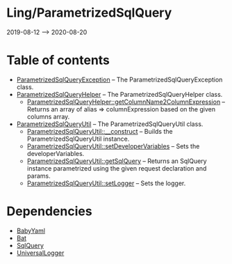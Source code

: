 Ling/ParametrizedSqlQuery
================
2019-08-12 --> 2020-08-20




Table of contents
===========

- [ParametrizedSqlQueryException](https://github.com/lingtalfi/ParametrizedSqlQuery/blob/master/doc/api/Ling/ParametrizedSqlQuery/Exception/ParametrizedSqlQueryException.md) &ndash; The ParametrizedSqlQueryException class.
- [ParametrizedSqlQueryHelper](https://github.com/lingtalfi/ParametrizedSqlQuery/blob/master/doc/api/Ling/ParametrizedSqlQuery/Helper/ParametrizedSqlQueryHelper.md) &ndash; The ParametrizedSqlQueryHelper class.
    - [ParametrizedSqlQueryHelper::getColumnName2ColumnExpression](https://github.com/lingtalfi/ParametrizedSqlQuery/blob/master/doc/api/Ling/ParametrizedSqlQuery/Helper/ParametrizedSqlQueryHelper/getColumnName2ColumnExpression.md) &ndash; Returns an array of alias => columnExpression based on the given columns array.
- [ParametrizedSqlQueryUtil](https://github.com/lingtalfi/ParametrizedSqlQuery/blob/master/doc/api/Ling/ParametrizedSqlQuery/ParametrizedSqlQueryUtil.md) &ndash; The ParametrizedSqlQueryUtil class.
    - [ParametrizedSqlQueryUtil::__construct](https://github.com/lingtalfi/ParametrizedSqlQuery/blob/master/doc/api/Ling/ParametrizedSqlQuery/ParametrizedSqlQueryUtil/__construct.md) &ndash; Builds the ParametrizedSqlQueryUtil instance.
    - [ParametrizedSqlQueryUtil::setDeveloperVariables](https://github.com/lingtalfi/ParametrizedSqlQuery/blob/master/doc/api/Ling/ParametrizedSqlQuery/ParametrizedSqlQueryUtil/setDeveloperVariables.md) &ndash; Sets the developerVariables.
    - [ParametrizedSqlQueryUtil::getSqlQuery](https://github.com/lingtalfi/ParametrizedSqlQuery/blob/master/doc/api/Ling/ParametrizedSqlQuery/ParametrizedSqlQueryUtil/getSqlQuery.md) &ndash; Returns an SqlQuery instance parametrized using the given request declaration and params.
    - [ParametrizedSqlQueryUtil::setLogger](https://github.com/lingtalfi/ParametrizedSqlQuery/blob/master/doc/api/Ling/ParametrizedSqlQuery/ParametrizedSqlQueryUtil/setLogger.md) &ndash; Sets the logger.


Dependencies
============
- [BabyYaml](https://github.com/lingtalfi/BabyYaml)
- [Bat](https://github.com/lingtalfi/Bat)
- [SqlQuery](https://github.com/lingtalfi/SqlQuery)
- [UniversalLogger](https://github.com/lingtalfi/UniversalLogger)


